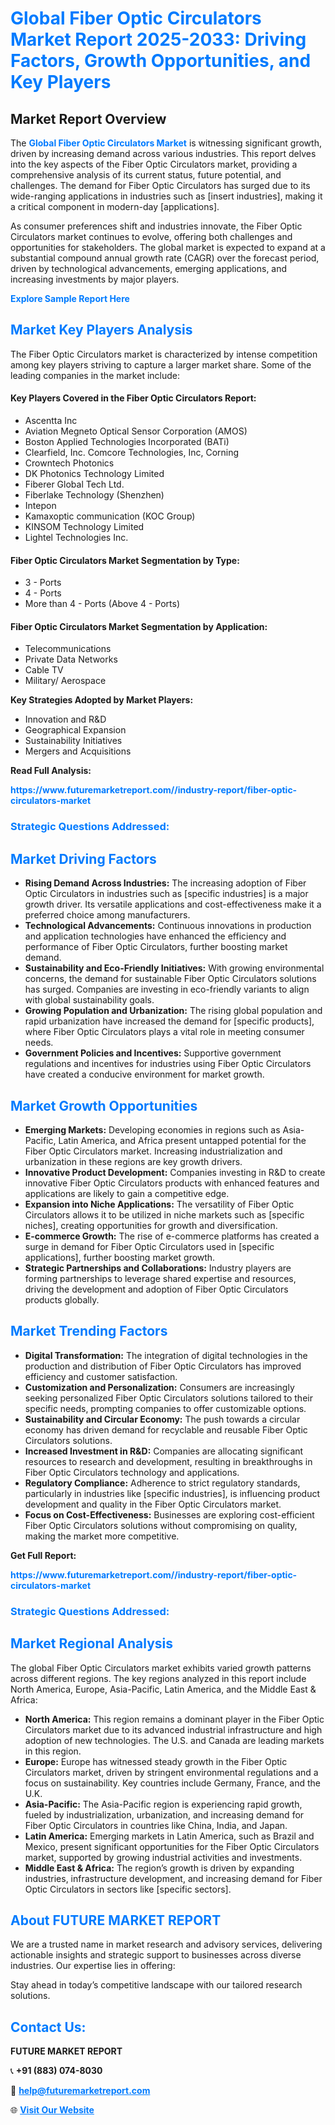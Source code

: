 <h1 style="color: #007BFF;">Global Fiber Optic Circulators Market Report 2025-2033: Driving Factors, Growth Opportunities, and Key Players</h1>

<section id="overview">
<h2>Market Report Overview</h2>
<p>The <a href="https://www.futuremarketreport.com//industry-report/fiber-optic-circulators-market" style="color: #007BFF; text-decoration: none;"><strong>Global Fiber Optic Circulators Market</strong></a> is witnessing significant growth, driven by increasing demand across various industries. This report delves into the key aspects of the Fiber Optic Circulators market, providing a comprehensive analysis of its current status, future potential, and challenges. The demand for Fiber Optic Circulators has surged due to its wide-ranging applications in industries such as [insert industries], making it a critical component in modern-day [applications].</p>
<p>As consumer preferences shift and industries innovate, the Fiber Optic Circulators market continues to evolve, offering both challenges and opportunities for stakeholders. The global market is expected to expand at a substantial compound annual growth rate (CAGR) over the forecast period, driven by technological advancements, emerging applications, and increasing investments by major players.</p>
</section>

<section id="overview">
<p><a href="https://www.futuremarketreport.com//request-sample/reportId=54214" style="color: #007BFF; text-decoration: none;"><strong>Explore Sample Report Here</strong></a></p>
</section>

<section id="key-players">
<h2 style="color: #007BFF;">Market Key Players Analysis</h2>
<p>The Fiber Optic Circulators market is characterized by intense competition among key players striving to capture a larger market share. Some of the leading companies in the market include:</p>
<h4>Key Players Covered in the Fiber Optic Circulators Report:</h4>
<ul><li>Ascentta Inc</li><li>Aviation Megneto Optical Sensor Corporation (AMOS)</li><li>Boston Applied Technologies Incorporated (BATi)</li><li>Clearfield, Inc. Comcore Technologies, Inc, Corning</li><li>Crowntech Photonics</li><li>DK Photonics Technology Limited</li><li>Fiberer Global Tech Ltd.</li><li>Fiberlake Technology (Shenzhen)</li><li>Intepon</li><li>Kamaxoptic communication (KOC Group)</li><li>KINSOM Technology Limited</li><li>Lightel Technologies Inc.</li></ul>
<h4>Fiber Optic Circulators Market Segmentation by Type:</h4>
<ul><li>3 - Ports</li><li>4 - Ports</li><li>More than 4 - Ports (Above 4 - Ports)</li></ul>

<h4>Fiber Optic Circulators Market Segmentation by Application:</h4>
<ul><li>Telecommunications</li><li>Private Data Networks</li><li>Cable TV</li><li>Military/ Aerospace</li></ul>
<p><strong>Key Strategies Adopted by Market Players:</strong></p>
<ul>
<li>Innovation and R&D</li>
<li>Geographical Expansion</li>
<li>Sustainability Initiatives</li>
<li>Mergers and Acquisitions</li>
</ul>
</section>

<section>
<p><strong>Read Full Analysis: </strong></p><a href="https://www.futuremarketreport.com//industry-report/fiber-optic-circulators-market" style="color: #007BFF; text-decoration: none;"><strong>https://www.futuremarketreport.com//industry-report/fiber-optic-circulators-market</strong></a>
<h3 style="color: #007BFF;">Strategic Questions Addressed:</h3>
</section>

<section id="driving-factors">
<h2 style="color: #007BFF;">Market Driving Factors</h2>
<ul>
<li><strong>Rising Demand Across Industries:</strong> The increasing adoption of Fiber Optic Circulators in industries such as [specific industries] is a major growth driver. Its versatile applications and cost-effectiveness make it a preferred choice among manufacturers.</li>
<li><strong>Technological Advancements:</strong> Continuous innovations in production and application technologies have enhanced the efficiency and performance of Fiber Optic Circulators, further boosting market demand.</li>
<li><strong>Sustainability and Eco-Friendly Initiatives:</strong> With growing environmental concerns, the demand for sustainable Fiber Optic Circulators solutions has surged. Companies are investing in eco-friendly variants to align with global sustainability goals.</li>
<li><strong>Growing Population and Urbanization:</strong> The rising global population and rapid urbanization have increased the demand for [specific products], where Fiber Optic Circulators plays a vital role in meeting consumer needs.</li>
<li><strong>Government Policies and Incentives:</strong> Supportive government regulations and incentives for industries using Fiber Optic Circulators have created a conducive environment for market growth.</li>
</ul>
</section>

<section id="growth-opportunities">
<h2 style="color: #007BFF;">Market Growth Opportunities</h2>
<ul>
<li><strong>Emerging Markets:</strong> Developing economies in regions such as Asia-Pacific, Latin America, and Africa present untapped potential for the Fiber Optic Circulators market. Increasing industrialization and urbanization in these regions are key growth drivers.</li>
<li><strong>Innovative Product Development:</strong> Companies investing in R&D to create innovative Fiber Optic Circulators products with enhanced features and applications are likely to gain a competitive edge.</li>
<li><strong>Expansion into Niche Applications:</strong> The versatility of Fiber Optic Circulators allows it to be utilized in niche markets such as [specific niches], creating opportunities for growth and diversification.</li>
<li><strong>E-commerce Growth:</strong> The rise of e-commerce platforms has created a surge in demand for Fiber Optic Circulators used in [specific applications], further boosting market growth.</li>
<li><strong>Strategic Partnerships and Collaborations:</strong> Industry players are forming partnerships to leverage shared expertise and resources, driving the development and adoption of Fiber Optic Circulators products globally.</li>
</ul>
</section>

<section id="trending-factors">
<h2 style="color: #007BFF;">Market Trending Factors</h2>
<ul>
<li><strong>Digital Transformation:</strong> The integration of digital technologies in the production and distribution of Fiber Optic Circulators has improved efficiency and customer satisfaction.</li>
<li><strong>Customization and Personalization:</strong> Consumers are increasingly seeking personalized Fiber Optic Circulators solutions tailored to their specific needs, prompting companies to offer customizable options.</li>
<li><strong>Sustainability and Circular Economy:</strong> The push towards a circular economy has driven demand for recyclable and reusable Fiber Optic Circulators solutions.</li>
<li><strong>Increased Investment in R&D:</strong> Companies are allocating significant resources to research and development, resulting in breakthroughs in Fiber Optic Circulators technology and applications.</li>
<li><strong>Regulatory Compliance:</strong> Adherence to strict regulatory standards, particularly in industries like [specific industries], is influencing product development and quality in the Fiber Optic Circulators market.</li>
<li><strong>Focus on Cost-Effectiveness:</strong> Businesses are exploring cost-efficient Fiber Optic Circulators solutions without compromising on quality, making the market more competitive.</li>
</ul>
</section>

<section>
<p><strong>Get Full Report: </strong></p><a href="https://www.futuremarketreport.com//industry-report/fiber-optic-circulators-market" style="color: #007BFF; text-decoration: none;"><strong>https://www.futuremarketreport.com//industry-report/fiber-optic-circulators-market</strong></a>
<h3 style="color: #007BFF;">Strategic Questions Addressed:</h3>
</section>


<section id="regional-analysis">
<h2 style="color: #007BFF;">Market Regional Analysis</h2>
<p>The global Fiber Optic Circulators market exhibits varied growth patterns across different regions. The key regions analyzed in this report include North America, Europe, Asia-Pacific, Latin America, and the Middle East & Africa:</p>
<ul>
<li><strong>North America:</strong> This region remains a dominant player in the Fiber Optic Circulators market due to its advanced industrial infrastructure and high adoption of new technologies. The U.S. and Canada are leading markets in this region.</li>
<li><strong>Europe:</strong> Europe has witnessed steady growth in the Fiber Optic Circulators market, driven by stringent environmental regulations and a focus on sustainability. Key countries include Germany, France, and the U.K.</li>
<li><strong>Asia-Pacific:</strong> The Asia-Pacific region is experiencing rapid growth, fueled by industrialization, urbanization, and increasing demand for Fiber Optic Circulators in countries like China, India, and Japan.</li>
<li><strong>Latin America:</strong> Emerging markets in Latin America, such as Brazil and Mexico, present significant opportunities for the Fiber Optic Circulators market, supported by growing industrial activities and investments.</li>
<li><strong>Middle East & Africa:</strong> The region’s growth is driven by expanding industries, infrastructure development, and increasing demand for Fiber Optic Circulators in sectors like [specific sectors].</li>
</ul>
</section>

<footer>
<h2 style="color: #007BFF;">About FUTURE MARKET REPORT</h2>
<p>We are a trusted name in market research and advisory services, delivering actionable insights and strategic support to businesses across diverse industries. Our expertise lies in offering:</p>

<p>Stay ahead in today’s competitive landscape with our tailored research solutions.</p>

<h2 style="color: #007BFF;">Contact Us:</h2>
<p><strong>FUTURE MARKET REPORT</strong></p>
<p>📞 <strong>+91 (883) 074-8030</strong></p>
<p>📧 <strong><a href="mailto:help@futuremarketreport.com" style="color: #007BFF;">help@futuremarketreport.com</a></strong></p>
<p>🌐 <strong><a href="https://www.futuremarketreport.com/" style="color: #007BFF;">Visit Our Website</a></strong></p>
</footer>